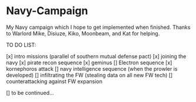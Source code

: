 # Navy-Campaign
My Navy campaign which I hope to get implemented when finished.
Thanks to Warlord Mike, Disiuze, Kiko, Moonbeam, and Kat for helping.

TO DO LIST:

[x] intro missions (parallel of southern mutual defense pact)
[x] joining the navy
[x] pirate recon sequence
[x] geminus
[] Electron sequence
[x] kornephoros attack
[] navy intelligence sequence (when the prowler is developed)
[] infiltrating the FW (stealing data on all new FW tech)
[] counterattacking against FW expansion

[] to be continued...
